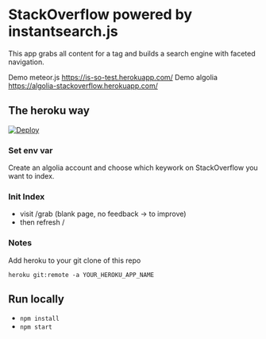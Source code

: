 # StackOverflow powered by instantsearch.js

This app grabs all content for a tag and builds a search engine with faceted navigation.

Demo meteor.js https://is-so-test.herokuapp.com/
Demo algolia https://algolia-stackoverflow.herokuapp.com/


## The heroku way

[![Deploy](https://www.herokucdn.com/deploy/button.svg)](https://heroku.com/deploy)

### Set env var

Create an algolia account and choose which keywork on StackOverflow you want to index.

### Init Index

- visit /grab (blank page, no feedback -> to improve)
- then refresh /

### Notes

Add heroku to your git clone of this repo

```heroku git:remote -a YOUR_HEROKU_APP_NAME```

## Run locally

- ```npm install```
- ```npm start```
